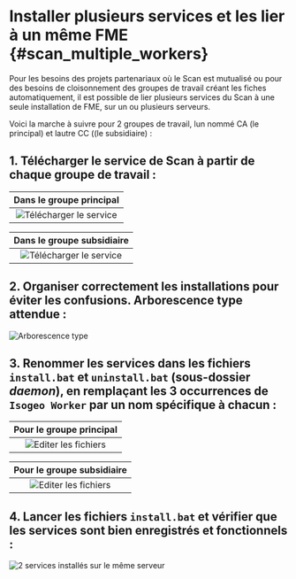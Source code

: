 # Installer plusieurs services et les lier à un même FME {#scan_multiple_workers}

Pour les besoins des projets partenariaux où le Scan est mutualisé ou pour des besoins de cloisonnement des groupes de travail créant les fiches automatiquement, il est possible de lier plusieurs services du Scan à une seule installation de FME, sur un ou plusieurs serveurs.

Voici la marche à suivre pour 2 groupes de travail, lun nommé CA (le principal) et lautre CC ((le subsidiaire) :

## 1. Télécharger le service de Scan à partir de chaque groupe de travail :

| Dans le groupe principal |
| :----------------------: |
| ![Télécharger le service](/assets/install_muli_gt01.png "Télécharger le service depuis le groupe de travail n°1") |

| Dans le groupe subsidiaire |
| :------------------------: |
| ![Télécharger le service](/assets/install_muli_gt02.png "Télécharger le service depuis le groupe de travail n°2")   |

## 2. Organiser correctement les installations pour éviter les confusions. Arborescence type attendue :

![Arborescence type](/assets/install_muli_arborescence.png "Bien ranger les différents services")

## 3. Renommer les services dans les fichiers `install.bat` et `uninstall.bat` (sous-dossier *daemon*), en remplaçant les 3 occurrences de `Isogeo Worker` par un nom spécifique à chacun :

| Pour le groupe principal |
| :----------------------: |
| ![Editer les fichiers](/assets/install_muli_edited_files_gt01.png "Edition des fichiers dans un éditeur de texte") |

| Pour le groupe subsidiaire |
| :------------------------: |
| ![Editer les fichiers](/assets/install_muli_edited_files_gt02.png "Edition des fichiers dans un éditeur de texte") |

## 4. Lancer les fichiers `install.bat` et vérifier que les services sont bien enregistrés et fonctionnels :

![2 services installés sur le même serveur](/assets/install_multi_services.png "vérifier linstallation des 2 services")

